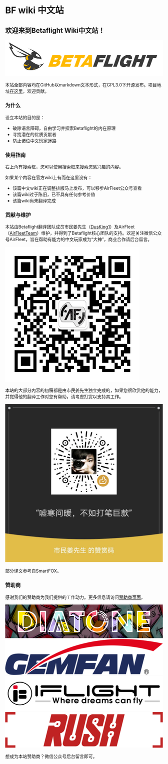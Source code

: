 # BF wiki 中文站

## 欢迎来到Betaflight Wiki中文站！

![](.gitbook/assets/bf_logo.png)

本站全部内容均在GitHub以markdown文本形式，在GPL3.0下开源发布。项目地址[在这里](https://github.com/AirFleetTeam/BF-wiki-in-Chinese)，欢迎贡献。

### 为什么

设立本站的目的是：

* 破除语言障碍，自由学习并探索Betaflight的内在原理
* 寻找潜在的优质贡献者
* 防止诸位中文玩家迷路

### 使用指南

右上角有搜索框，您可以使用搜索框来搜索您感兴趣的内容。

如果某个内容在官方wiki上有而在这里没有：

* 该篇中文wiki正在调整排版马上发布，可以移步AirFleet公众号查看
* 该篇wiki过于陈旧，已不具有任何参考价值
* 该篇wiki尚未翻译完成

### 贡献与维护

本站由Betaflight翻译团队成员市民姜先生（[DusKing1](https://github.com/DusKing1)）及AirFleet（[AirFleetTeam](https://github.com/AirFleetTeam)）维护，并得到了Betaflight核心团队的支持。欢迎关注微信公众号AirFleet，旨在帮助有能力的中文玩家成为“大神”，商业合作请后台留言。

![&#x626B;&#x7801;&#x5173;&#x6CE8;AirFleet&#x516C;&#x4F17;&#x53F7;](.gitbook/assets/af-qrcode.jpg)

本站的大部分内容的初稿都是由市民姜先生独立完成的，如果您很欣赏他的能力，并觉得他的翻译工作对您有帮助，请考虑打赏以支持其工作。

![](.gitbook/assets/xiao-jiang-de-zan-shang-ma.jpg)

部分译文参考自SmartFOX。



### 赞助商

感谢我们的赞助商为我们提供的工作动力。更多信息请访问[赞助商页面](zan-zhu-shang.md)。

[![](.gitbook/assets/diatone.png)](https://www.jahoooo.cn/)     [![](.gitbook/assets/gemfan-qian-feng-mo-xing.png)](http://cn.gemfanhobby.com/)  [![](.gitbook/assets/iflight-rc.jpg)](https://iflight-rc.taobao.com) ![](.gitbook/assets/rush+.jpg) 

想成为本站赞助商？微信公众号后台留言即可。



